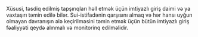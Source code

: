 Xüsusi, təsdiq edilmiş tapşırıqları həll etmək üçün imtiyazlı giriş daimi və ya vaxtaşırı təmin edilə bilər. Sui-istifadənin qarşısını almaq və hər hansı uyğun olmayan davranışın ələ keçirilməsini təmin etmək üçün bütün imtiyazlı giriş fəaliyyəti qeydə alınmalı və monitorinq edilməlidir.